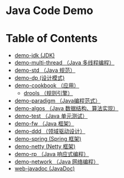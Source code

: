 # Java Code Demo


Table of Contents
=================

   * [demo-jdk (JDK)](#demo-jdk-jdk)
   * [demo-multi-thread （Java 多线程编程）](#demo-multi-thread-java-多线程编程)
   * [demo-std （Java 规范）](#demo-std-java-规范)
   * [demo-dp (设计模式)](#demo-dp-设计模式)
   * [demo-cookbook （应用）](#demo-cookbook-应用)
      * [drools （规则引擎）](#drools-规则引擎)
   * [demo-paradigm （Java编程范式）](#demo-paradigm-java编程范式)
   * [demo-algos （Java 数据结构、算法实现）](#demo-algos-java-数据结构算法实现)
   * [demo-test （Java 单元测试）](#demo-test-java-单元测试)
   * [demo-fw （Java 框架）](#demo-fw-java-框架)
   * [demo-ddd （领域驱动设计）](#demo-ddd-领域驱动设计)
   * [demo-spring (Spring 框架)](#demo-spring-spring-框架)
   * [demo-netty (Netty 框架)](#demo-netty-netty-框架)
   * [demo-rp （Java 响应式编程）](#demo-rp-java-响应式编程)
   * [demo-network （Java 网络编程）](#demo-network-java-网络编程)
   * [web-javadoc (JavaDoc)](#web-javadoc-javadoc)

